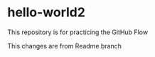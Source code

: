 # hello-world2
This repository is for practicing the GitHub Flow


This changes are from Readme branch
